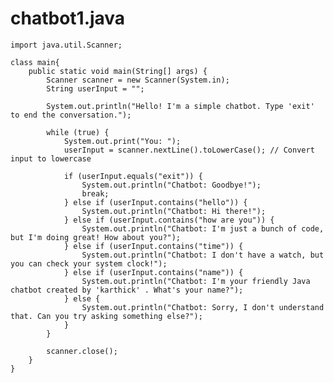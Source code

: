 # chatbot1.java

    import java.util.Scanner;
    
    class main{
        public static void main(String[] args) {
            Scanner scanner = new Scanner(System.in);
            String userInput = "";
    
            System.out.println("Hello! I'm a simple chatbot. Type 'exit' to end the conversation.");
            
            while (true) {
                System.out.print("You: ");
                userInput = scanner.nextLine().toLowerCase(); // Convert input to lowercase
    
                if (userInput.equals("exit")) {
                    System.out.println("Chatbot: Goodbye!");
                    break;
                } else if (userInput.contains("hello")) {
                    System.out.println("Chatbot: Hi there!");
                } else if (userInput.contains("how are you")) {
                    System.out.println("Chatbot: I'm just a bunch of code, but I'm doing great! How about you?");
                } else if (userInput.contains("time")) {
                    System.out.println("Chatbot: I don't have a watch, but you can check your system clock!");
                } else if (userInput.contains("name")) {
                    System.out.println("Chatbot: I'm your friendly Java chatbot created by 'karthick' . What's your name?");
                } else {
                    System.out.println("Chatbot: Sorry, I don't understand that. Can you try asking something else?");
                }
            }
            
            scanner.close();
        }
    }
